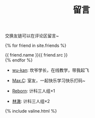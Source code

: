 ﻿---
layout: page
title: 留言
---
交换友链可以在评论区留言~

{% for friend in site.friends %}
<div class="card">
<div class="card-portrait"></div>
{{ friend.name }}{{ friend.src }}
</div>
{% endfor %}

- [wu-kan](https://wu-kan.github.io): 坎爷学长，在线教学，带我起飞

- [Max.C](https://437436999.github.io): 室友，一起快乐学习快乐打码~

- [Reborn](https://KomicaReborn.github.io): 计科三人组×1

- [林澈](https://52hert-z.github.io): 计科三人组×2

{% include valine.html %}
